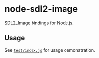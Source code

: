 # node-sdl2-image

SDL2_Image bindings for Node.js.

## Usage

See [`test/index.js`](test/index.js) for usage demonatration.
